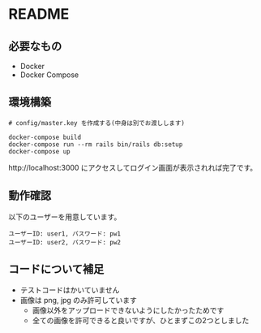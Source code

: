 # README

## 必要なもの

* Docker
* Docker Compose

## 環境構築

```
# config/master.key を作成する(中身は別でお渡しします)

docker-compose build
docker-compose run --rm rails bin/rails db:setup
docker-compose up
```

http://localhost:3000 にアクセスしてログイン画面が表示されれば完了です。

## 動作確認

以下のユーザーを用意しています。
```
ユーザーID: user1, パスワード: pw1
ユーザーID: user2, パスワード: pw2
```

## コードについて補足

* テストコードはかいていません
* 画像は png, jpg のみ許可しています
  * 画像以外をアップロードできないようにしたかったためです
  * 全ての画像を許可できると良いですが、ひとまずこの2つとしました
